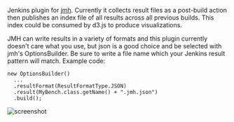 Jenkins plugin for [jmh](http://openjdk.java.net/projects/code-tools/jmh). Currently it collects result files as a post-build action then publishes an index file of all results
across all previous builds. This index could be consumed by d3.js to produce visualizations.

JMH can write results in a variety of formats and this plugin currently doesn't care what you use, but json is a good choice
and be selected with jmh's OptionsBuilder. Be sure to write a file name which your Jenkins result pattern will match. Example code:
  
```
new OptionsBuilder()
  ...
  .resultFormat(ResultFormatType.JSON)
  .result(MyBench.class.getName() + ".jmh.json")
  .build();
```

![screenshot](http://i.imgur.com/WzwV0qj.png)
